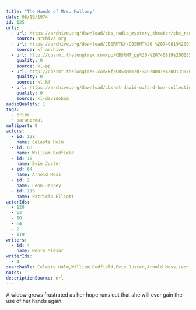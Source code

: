 ```yaml
---
title: "The Hands of Mrs. Mallory"
date: 08/19/1974
id: 135
urls: 
  - url: https://archive.org/download/cbs_radio_mystery_theater/cbs_radio_mystery_theater-0101-0150.zip/cbs_radio_mystery_theater-0101-0150%2Fcbsrmt_0135_the_hands_of_mrs_mallory.mp3
    source: archive-org
  - url: https://archive.org/download/CBSRMTKf/CBSRMT%20-%20740819%200135%20The%20Hands%20Of%20Mrs%20Mallory_kf.mp3
    source: kf-archive
  - url: http://cbsrmt.thelongtrek.com/pp/CBSRMT_pp%20-%20740819%200135%20The%20Hands%20of%20Mrs%20Mallory.mp3
    quality: 0
    source: kl-pp
  - url: http://cbsrmt.thelongtrek.com/kf/CBSRMT%20-%20740819%200135%20The%20Hands%20Of%20Mrs%20Mallory_kf.mp3
    quality: 0
    source: kl-kf
  - url: https://archive.org/download/cbsrmt-david-oxford-boa-collection/CBSRMT-740819-0135-The-Hands-of-Mrs-Mallory-(64-44)_kf-{BoA}.mp3
    quality: 0
    source: kl-davidoboa
audioQuality: 1
tags: 
  - crime
  - paranormal
multipart: 0
actors:  
  - id: 128
    name: Celeste Holm  
  - id: 63
    name: William Redfield  
  - id: 10
    name: Evie Juster  
  - id: 64
    name: Arnold Moss  
  - id: 2
    name: Leon Janney  
  - id: 119
    name: Patricia Elliott
actorIds:  
  - 128  
  - 63  
  - 10  
  - 64  
  - 2  
  - 119
writers:  
  - id: 4
    name: Henry Slesar
writerIds:  
  - 4
searchable: Celeste Holm,William Redfield,Evie Juster,Arnold Moss,Leon Janney,Patricia Elliott Henry Slesar
notes: 
descriptionSource: nrl
---
```

A widow grows frustrated as her hope runs out that she will ever gain the use of her hands again.